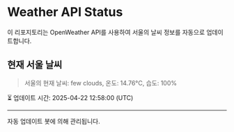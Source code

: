 
# Weather API Status

이 리포지토리는 OpenWeather API를 사용하여 서울의 날씨 정보를 자동으로 업데이트합니다.

## 현재 서울 날씨
> 서울의 현재 날씨: few clouds, 온도: 14.76°C, 습도: 100%

⏳ 업데이트 시간: 2025-04-22 12:58:00 (UTC)

---
자동 업데이트 봇에 의해 관리됩니다.
